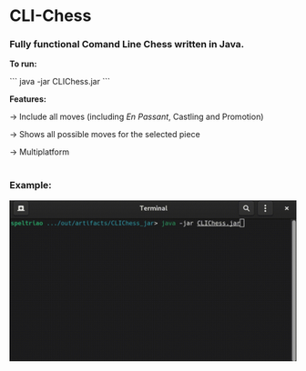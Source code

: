 # CLI-Chess
### Fully functional Comand Line Chess written in Java.


<p><b> To run: </b></p>
```
java -jar CLIChess.jar
```

<p><b> Features: </b></p>
<p> -> Include all moves (including <i>En Passant</i>, Castling and Promotion)</p>
<p> -> Shows all possible moves for the selected piece</p>
<p> -> Multiplatform<br></br></p>

### Example:
![](chess.gif)

